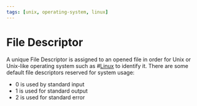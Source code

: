 ```yaml
---
tags: [unix, operating-system, linux]
---
```


# File Descriptor

A unique File Descriptor is assigned to an opened file in order for Unix or
Unix-like operating system such as #[Linux](202204081225.md) to identify it.
There are some default file descriptors reserved for system usage:
- 0 is used by standard input
- 1 is used for standard output
- 2 is used for standard error
